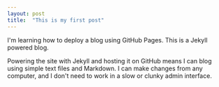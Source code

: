 ```yaml
---
layout: post
title:  "This is my first post"
---
```


I'm learning how to deploy a blog using GitHub Pages. This is a Jekyll powered blog.

Powering the site with Jekyll and hosting it on GitHub means I can blog using simple text files and Markdown. I can make changes from any computer, and I don't need to work in a slow or clunky admin interface.


